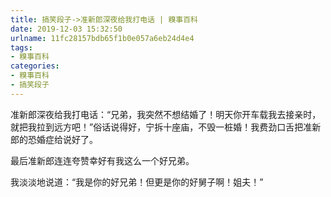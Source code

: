 ```yaml
---
title: 搞笑段子->准新郎深夜给我打电话 | 糗事百科
date: 2019-12-03 15:32:50
urlname: 11fc28157bdb65f1b0e057a6eb24d4e4
tags: 
- 糗事百科
categories:
- 糗事百科
- 搞笑段子
---
```

准新郎深夜给我打电话：“兄弟，我突然不想结婚了！明天你开车载我去接亲时，就把我拉到远方吧！”俗话说得好，宁拆十座庙，不毁一桩婚！我费劲口舌把准新郎的恐婚症给说好了。

最后准新郎连连夸赞幸好有我这么一个好兄弟。

我淡淡地说道：“我是你的好兄弟！但更是你的好舅子啊！姐夫！”



